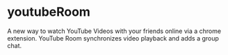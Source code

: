 # youtubeRoom
A new way to watch YouTube Videos with your friends online via a chrome extension. YouTube Room synchronizes video playback and adds a group chat.


